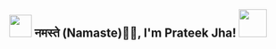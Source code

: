<h2><img src="https://slackmojis.com/emojis/52109-hello/download" width="40"/> नमस्ते (Namaste)🙏🏻, I'm Prateek Jha! <img src="https://emojis.slackmojis.com/emojis/images/1531849430/4246/blob-sunglasses.gif?1531849430" width="50"></h2>

<!--
**PrateekJha-git/PrateekJha-git** is a ✨ _special_ ✨ repository because its `README.md` (this file) appears on your GitHub profile.

Here are some ideas to get you started:

- 🔭 I’m currently working on ...
- 🌱 I’m currently learning ...
- 👯 I’m looking to collaborate on ...
- 🤔 I’m looking for help with ...
- 💬 Ask me about ...
- 📫 How to reach me: ...
- 😄 Pronouns: ...
- ⚡ Fun fact: ...
-->
